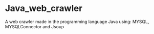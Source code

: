 # Java_web_crawler
A web crawler made in the programming language Java using: MYSQL, MYSQLConnector and Jsoup
